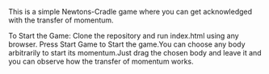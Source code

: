 This is a simple Newtons-Cradle game where you can get acknowledged with the transfer of momentum.

To Start the Game:
Clone the repository and run index.html using any browser.
Press Start Game to Start the game.You can choose any body arbitrarily to start its momentum.Just drag the chosen body and leave it and you can observe how the transfer of momentum works.